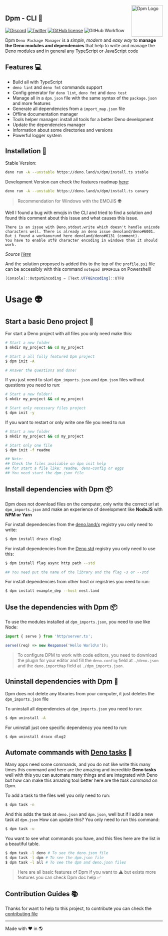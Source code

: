 <img src="https://avatars.githubusercontent.com/u/97813425" align="right" alt="Dpm Logo" width="100">

## Dpm - CLI :sauropod:

[![Discord](https://img.shields.io/discord/932381618851692565?label=Discord&logo=discord&logoColor=white)](https://discord.gg/Um27YPJKud)
[![Twitter](https://img.shields.io/twitter/follow/dpm_land?label=Dpm%20Land&style=social)](https://twitter.com/intent/follow?screen_name=dpm_land)
[![GitHub license](https://img.shields.io/github/license/dpmland/cli?label=License)](./LICENSE)
![GitHub Workflow](https://img.shields.io/github/workflow/status/dpmland/cli/CI)

Dpm `Deno Package Manager` is a _simple_, _modern_ and _easy way_ to **manage
the Deno modules and dependencies** that help to write and manage the Deno
modules and in general any TypeScript or JavaScript code

## Features :computer:

- Build all with TypeScript
- `deno lint` and `deno fmt` commands support
- Config generator for `deno lint`, `deno fmt` and `deno test`
- Manage all in a `dpm.json` file with the same syntax of the `package.json` and
  more features
- Generate all dependencies from a `import_map.json` file
- Offline documentation manager
- Tools helper manager: install all tools for a better Deno development
- Update the dependencies manager
- Information about some directories and versions
- Powerful logger system

## Installation :rocket:

Stable Version:

```sh
deno run -A --unstable https://deno.land/x/dpm/install.ts stable
```

Development Version can check the features roadmap
[here](https://github.com/dpmland/dpm/pull/7):

```sh
deno run -A --unstable https://deno.land/x/dpm/install.ts canary
```

> Recommendation for Windows with the EMOJIS :alien:

Well I found a bug with emojis in the CLI and tried to find a solution and found
this comment about this issue and what causes this issue.

```
There is an issue with Deno.stdout.write which doesn't handle unicode characters well. There is already an deno issue denoland/deno#6001.
But i found a workaourund here denoland/deno#6131 (comment).
You have to enable utf8 character encoding in windows than it should work.
```

_Source [Here](https://github.com/c4spar/deno-cliffy/issues/113)_

And the solution proposed is added this to the top of the `profile.ps1` file can
be accessibly with this command `notepad $PROFILE` on Powershell!

```ps1
[Console]::OutputEncoding = [Text.UTF8Encoding]::UTF8
```

# Usage :alien:

## Start a basic Deno project :mega:

For start a Deno project with all files you only need make this:

```sh
# Start a new folder
$ mkdir my_project && cd my_project

# Start a all fully featured Dpm project
$ dpm init -A

# Answer the questions and done!
```

If you just need to start `dpm_imports.json` and `dpm.json` files without
questions you need to run:

```sh
# Start a new folder!
$ mkdir my_project && cd my_project

# Start only necessary files project
$ dpm init -y
```

If you want to restart or only write one file you need to run

```sh
# Start a new folder
$ mkdir my_project && cd my_project

# Start only one file
$ dpm init -f readme

## Note:
## Check the files avaliable on dpm init help
## for start a file like: readme, deno-config or eggs
## You need start the dpm.json file
```

## Install dependencies with Dpm :package:

Dpm does not download files on the computer, only write the correct url at
`dpm_imports.json` and make an experience of development like **NodeJS** with
**NPM or Yarn**

For install dependencies from the [deno.land/x](https://deno.land/x/) registry
you only need to write:

```sh
$ dpm install draco dlog2
```

For install dependencies from the [Deno std](https://deno.land/std) registry you
only need to use this:

```sh
$ dpm install flag async http path --std

## You need put the name of the library and the flag -s or --std
```

For install dependencies from other host or registries you need to run:

```sh
$ dpm install example_dep --host nest.land
```

## Use the dependencies with Dpm :package:

To use the modules installed at `dpm_imports.json`, you need to use like Node:

```ts
import { serve } from 'http/server.ts';

serve((req) => new Response('Hello World\n'));
```

> To configure DPM to work with code editors, you need to download the plugin
> for your editor and fill the `deno.config` field at `./deno.json` and the
> `deno.importMap` field at `./dpm_imports.json`.

## Uninstall dependencies with Dpm :star2:

Dpm does not delete any libraries from your computer, it just deletes the
`dpm_imports.json` file

To uninstall all dependencies at `dpm_imports.json` you need to run:

```sh
$ dpm uninstall -A
```

For uninstall just one specific dependency you need to run:

```sh
$ dpm uninstall draco dlog2
```

## Automate commands with [Deno tasks](https://deno.land/manual/tools/task_runner) :robot:

Many apps need some commands, and you do not like write this many times this
command and here are the amazing and incredible **Deno tasks** well with this
you can automate many things and are integrated with Deno but how can make this
amazing tool better here are the _task command_ on Dpm.

To add a task to the files well you only need to run:

```sh
$ dpm task -n
```

And this adds the task at `deno.json` and `dpm.json`, well but if I add a new
task at `dpm.json` How can update this? You only need to run this command:

```sh
$ dpm task -u
```

You want to see what commands you have, and this files here are the list in a
beautiful table.

```sh
$ dpm task -l deno # To see the deno.json file
$ dpm task -l dpm # To see the dpm.json file
$ dpm task -l all # To see the dpm and deno.json files
```

> Here are all basic features of Dpm if you want to :warning: but exists more
> features you can check Dpm doc help :white_check_mark:

## Contribution Guides :books:

Thanks for want to help to this project, to contribute you can check the
[contributing file](./CONTRIBUTING.md)

---

Made with :heart: in :earth_americas:
